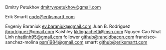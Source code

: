 
Dmitry Petukhov <dmitryvpetukhov@gmail.com>

Erik Smartt <code@eriksmartt.com>

Evgeniy Baraniuk <ev.baraniuk@gmail.com>
Juan B. Rodriguez <jbrodriguez@gmail.com>
Kaishley <kklingachetti@msn.com>
Nguyen Cao Nhat Linh <nhatlinh95@gmail.com>
follower <github@rancidbacon.com>
francisco-sanchez-molina <psm1984@gmail.com>
smartt <github@eriksmartt.com>
